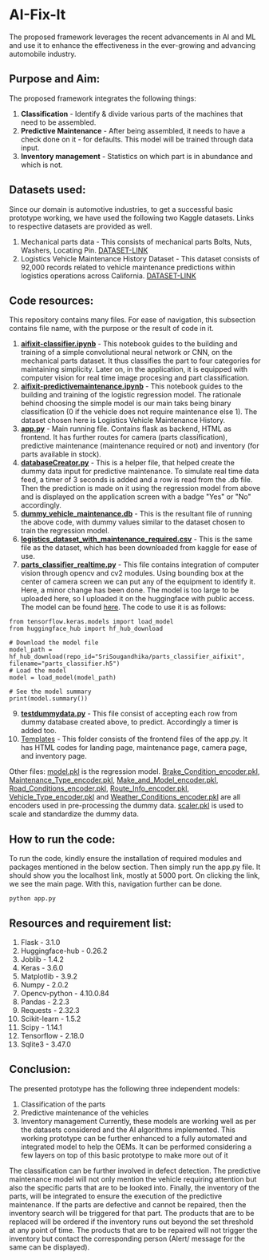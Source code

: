 # AI-Fix-It
The proposed framework leverages the recent advancements in AI and ML and use it to enhance the effectiveness in the ever-growing and advancing automobile industry.

## Purpose and Aim:
The proposed framework integrates the following things:
 1. **Classification** - Identify & divide various parts of the machines that need to be assembled.
 2. **Predictive Maintenance** - After being assembled, it needs to have a check done on it - for defaults. This model will be trained through data input.
 3. **Inventory management** - Statistics on which part is in abundance and which is not.

## Datasets used:
Since our domain is automotive industries, to get a successful basic prototype working, we have used the following two Kaggle datasets. Links to respective datasets are provided as well.
 1. Mechanical parts data - This consists of mechanical parts Bolts, Nuts, Washers, Locating Pin. [DATASET-LINK](https://www.kaggle.com/datasets/krishna8338/mechanical-parts-data)
 2. Logistics Vehicle Maintenance History Dataset - This dataset consists of 92,000 records related to vehicle maintenance predictions within logistics operations across California. [DATASET-LINK](https://www.kaggle.com/datasets/datasetengineer/logistics-vehicle-maintenance-history-dataset)

## Code resources:
This repository contains many files. For ease of navigation, this subsection contains file name, with the purpose or the result of code in it.
 1. [**aifixit-classifier.ipynb**](aifixit-classifier.ipynb) - This notebook guides to the building and training of a simple convolutional neural network or CNN, on the mechanical parts dataset. It thus classifies the part to four categories for maintaining simplicity. Later on, in the application, it is equipped with computer vision for real time image procesing and part classification. 
 2. [**aifixit-predictivemaintenance.ipynb**](aifixit-predictivemaintenance.ipynb) - This notebook guides to the building and training of the logistic regression model. The rationale behind choosing the simple model is our main taks being binary classification (0 if the vehicle does not require maintenance else 1). The dataset chosen here is Logistics Vehicle Maintenance History.
 3. [**app.py**](app.py) - Main running file. Contains flask as backend, HTML as frontend. It has further routes for camera (parts classification), predictive maintenance (maintenance required or not) and inventory (for parts available in stock). 
 4. [**databaseCreator.py**](databaseCreator.py) - This is a helper file, that helped create the dummy data input for predictive maintenance. To simulate real time data feed, a timer of 3 seconds is added and a row is read from the .db file. Then the prediction is made on it using the regression model from above and is displayed on the application screen with a badge "Yes" or "No" accordingly.
 5. [**dummy_vehicle_maintenance.db**](dummy_vehicle_maintenance.db) - This is the resultant file of running the above code, with dummy values similar to the dataset chosen to train the regression model.
 6. [**logistics_dataset_with_maintenance_required.csv**](logistics_dataset_with_maintenance_required.csv) - This is the same file as the dataset, which has been downloaded from kaggle for ease of use.
 7. [**parts_classifier_realtime.py**](parts_classifier_realtime.py) - This file contains integration of computer vision through opencv and cv2 modules. Using bounding box at the center of camera screen we can put any of the equipment to identify it. Here, a minor change has been done. The model is too large to be uploaded here, so I uploaded it on the huggingface with public access. The model can be found [here](https://huggingface.co/SriSougandhika/parts_classifier_aifixit). The code to use it is as follows:
```
from tensorflow.keras.models import load_model
from huggingface_hub import hf_hub_download

# Download the model file
model_path = hf_hub_download(repo_id="SriSougandhika/parts_classifier_aifixit", filename="parts_classifier.h5")
# Load the model
model = load_model(model_path)

# See the model summary
print(model.summary())
```

 9. [**testdummydata.py**](testdummydata.py) - This file consist of accepting each row from dummy database created above, to predict. Accordingly a timer is added too.
 10. [Templates](templates) - This folder consists of the frontend files of the app.py. It has HTML codes for landing page, maintenance page, camera page, and inventory page.

Other files:
[model.pkl](model.pkl) is the regression model.
[Brake_Condition_encoder.pkl](Brake_Condition_encoder.pkl), [Maintenance_Type_encoder.pkl](Maintenance_Type_encoder.pkl), [Make_and_Model_encoder.pkl](Make_and_Model_encoder.pkl), [Road_Conditions_encoder.pkl](Road_Conditions_encoder.pkl), [Route_Info_encoder.pkl](Route_Info_encoder.pkl), [Vehicle_Type_encoder.pkl](Vehicle_Type_encoder.pkl) and [Weather_Conditions_encoder.pkl](Weather_Conditions_encoder.pkl) are all encoders used in pre-processing the dummy data.
[scaler.pkl](scaler.pkl) is used to scale and standardize the dummy data.

## How to run the code:
To run the code, kindly ensure the installation of required modules and packages mentioned in the below section. Then simply run the app.py file. It should show you the localhost link, mostly at 5000 port. On clicking the link, we see the main page. With this, navigation further can be done.
```
python app.py
```

## Resources and requirement list:
 1. Flask - 3.1.0
 2. Huggingface-hub - 0.26.2
 3. Joblib - 1.4.2
 4. Keras - 3.6.0
 5. Matplotlib - 3.9.2
 6. Numpy - 2.0.2
 7. Opencv-python - 4.10.0.84
 8. Pandas - 2.2.3
 9. Requests - 2.32.3
 10. Scikit-learn - 1.5.2
 11. Scipy - 1.14.1
 12. Tensorflow - 2.18.0
 13. Sqlite3 - 3.47.0

## Conclusion:
The presented prototype has the following three independent models:
 1. Classification of the parts
 2. Predictive maintenance of the vehicles
 3. Inventory management
Currently, these models are working well as per the datasets considered and the AI algorithms implemented. This working prototype can be further enhanced to a fully automated and integrated model to help the OEMs. It can be performed considering a few layers on top of this basic prototype to make more out of it

The classification can be further involved in defect detection. The predictive maintenance model will not only mention the vehicle requiring attention but also the specific parts that are to be looked into. Finally, the inventory of the parts, will be integrated to ensure the execution of the predictive maintenance. If the parts are defective and cannot be repaired, then the inventory search will be triggered for that part. The products that are to be replaced will be ordered if the inventory runs out beyond the set threshold at any point of time. The products that are to be repaired will not trigger the inventory but contact the corresponding person (Alert/ message for the same can be displayed).
